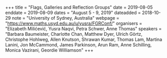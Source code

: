 +++
title = "Flags, Galleries and Reflection Groups"
date = 2019-08-05
enddate = 2019-08-09
dates = "August 5 - 9, 2019"
dateadded = 2018-10-29
note = "University of Sydney, Australia"
webpage = "https://www.maths.usyd.edu.au/u/yusra/FGRConf/"
organisers = "Elizabeth Mili&#263;evi&#263;, Yusra Naqvi, Petra Schwer, Anne Thomas"
speakers = "Barbara Baumeister, Charlotte Chan, Matthew Dyer, Ulrich Görtz, Christophe Hohlweg, Allen Knutson, Shrawan Kumar, Thomas Lam, Martina Lanini, Jon McCammond, James Parkinson, Arun Ram, Anne Schilling, Monica Vazirani, Geordie Williamson"
+++
